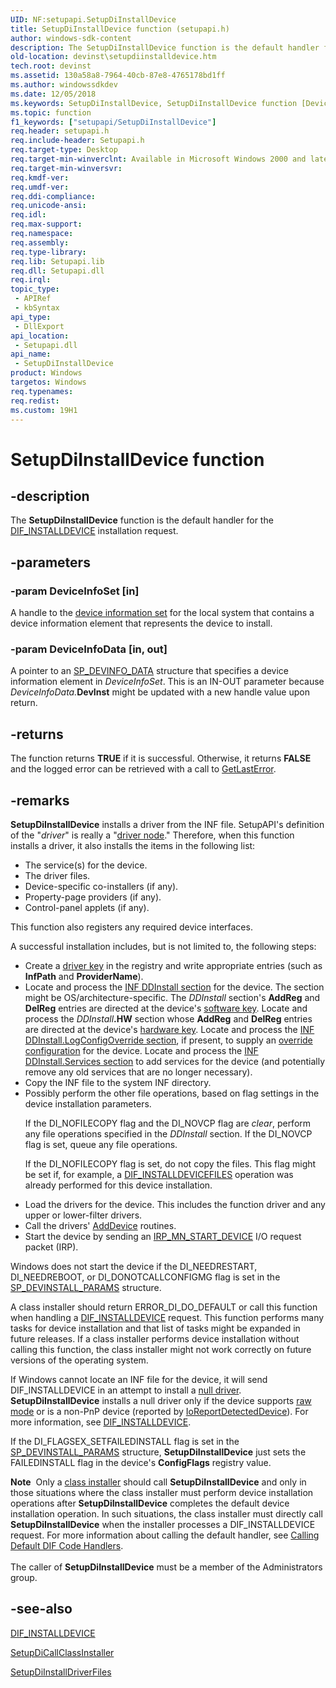 ```yaml
---
UID: NF:setupapi.SetupDiInstallDevice
title: SetupDiInstallDevice function (setupapi.h)
author: windows-sdk-content
description: The SetupDiInstallDevice function is the default handler for the DIF_INSTALLDEVICE installation request.
old-location: devinst\setupdiinstalldevice.htm
tech.root: devinst
ms.assetid: 130a58a8-7964-40cb-87e8-4765178bd1ff
ms.author: windowssdkdev
ms.date: 12/05/2018
ms.keywords: SetupDiInstallDevice, SetupDiInstallDevice function [Device and Driver Installation], devinst.setupdiinstalldevice, di-rtns_5b8edbe1-3653-41c6-8a61-12f11544ff08.xml, setupapi/SetupDiInstallDevice
ms.topic: function
f1_keywords: ["setupapi/SetupDiInstallDevice"]
req.header: setupapi.h
req.include-header: Setupapi.h
req.target-type: Desktop
req.target-min-winverclnt: Available in Microsoft Windows 2000 and later versions of Windows.
req.target-min-winversvr: 
req.kmdf-ver: 
req.umdf-ver: 
req.ddi-compliance: 
req.unicode-ansi: 
req.idl: 
req.max-support: 
req.namespace: 
req.assembly: 
req.type-library: 
req.lib: Setupapi.lib
req.dll: Setupapi.dll
req.irql: 
topic_type:
 - APIRef
 - kbSyntax
api_type:
 - DllExport
api_location:
 - Setupapi.dll
api_name:
 - SetupDiInstallDevice
product: Windows
targetos: Windows
req.typenames: 
req.redist: 
ms.custom: 19H1
---
```


# SetupDiInstallDevice function


## -description


The <b>SetupDiInstallDevice</b> function is the default handler for the <a href="https://docs.microsoft.com/windows-hardware/drivers/install/dif-installdevice">DIF_INSTALLDEVICE</a> installation request. 


## -parameters




### -param DeviceInfoSet [in]

A handle to the <a href="https://docs.microsoft.com/windows-hardware/drivers/install/device-information-sets">device information set</a> for the local system that contains a device information element that represents the device to install. 


### -param DeviceInfoData [in, out]

A pointer to an <a href="https://docs.microsoft.com/windows/desktop/api/setupapi/ns-setupapi-_sp_devinfo_data">SP_DEVINFO_DATA</a> structure that specifies a device information element in <i>DeviceInfoSet</i>. This is an IN-OUT parameter because <i>DeviceInfoData.</i><b>DevInst</b> might be updated with a new handle value upon return.


## -returns



The function returns <b>TRUE</b> if it is successful. Otherwise, it returns <b>FALSE</b> and the logged error can be retrieved with a call to <a href="https://docs.microsoft.com/windows/desktop/api/errhandlingapi/nf-errhandlingapi-getlasterror">GetLastError</a>.




## -remarks



<b>SetupDiInstallDevice</b> installs a driver from the INF file. SetupAPI's definition of the "<i>driver</i>" is really a "<a href="https://docs.microsoft.com/windows-hardware/drivers/">driver node</a>." Therefore, when this function installs a driver, it also installs the items in the following list:

<ul>
<li>
The service(s) for the device.

</li>
<li>
The driver files.

</li>
<li>
Device-specific co-installers (if any).

</li>
<li>
Property-page providers (if any).

</li>
<li>
Control-panel applets (if any).

</li>
</ul>
This function also registers any required device interfaces. 

A successful installation includes, but is not limited to, the following steps:

<ul>
<li>
Create a <a href="https://docs.microsoft.com/windows-hardware/drivers/">driver key</a> in the registry and write appropriate entries (such as <b>InfPath</b> and <b>ProviderName</b>).

</li>
<li>
Locate and process the <a href="https://docs.microsoft.com/windows-hardware/drivers/install/inf-ddinstall-section">INF DDInstall section</a> for the device. The section might be OS/architecture-specific. The <i>DDInstall</i> section's <b>AddReg</b> and <b>DelReg</b> entries are directed at the device's <a href="https://docs.microsoft.com/windows-hardware/drivers/">software key</a>. Locate and process the <i>DDInstall</i><b>.HW</b> section whose <b>AddReg</b> and <b>DelReg</b> entries are directed at the device's <a href="https://docs.microsoft.com/windows-hardware/drivers/">hardware key</a>. Locate and process the <a href="https://docs.microsoft.com/windows-hardware/drivers/install/inf-ddinstall-logconfigoverride-section">INF DDInstall.LogConfigOverride section</a>, if present, to supply an <a href="https://docs.microsoft.com/windows-hardware/drivers/kernel/hardware-resources">override configuration</a> for the device. Locate and process the <a href="https://docs.microsoft.com/windows-hardware/drivers/install/inf-ddinstall-services-section">INF DDInstall.Services section</a> to add services for the device (and potentially remove any old services that are no longer necessary).

</li>
<li>
Copy the INF file to the system INF directory.

</li>
<li>
Possibly perform the other file operations, based on flag settings in the device installation parameters. 

If the DI_NOFILECOPY flag and the DI_NOVCP flag are <i>clear</i>, perform any file operations specified in the <i>DDInstall </i>section. If the DI_NOVCP flag is set, queue any file operations. 

If the DI_NOFILECOPY flag is set, do not copy the files. This flag might be set if, for example, a <a href="https://docs.microsoft.com/windows-hardware/drivers/install/dif-installdevicefiles">DIF_INSTALLDEVICEFILES</a> operation was already performed for this device installation. 

</li>
<li>
Load the drivers for the device. This includes the function driver and any upper or lower-filter drivers.

</li>
<li>
Call the drivers' <a href="https://docs.microsoft.com/windows-hardware/drivers/ddi/content/wdm/nc-wdm-driver_add_device">AddDevice</a> routines.

</li>
<li>
Start the device by sending an  <a href="https://docs.microsoft.com/windows-hardware/drivers/kernel/irp-mn-start-device">IRP_MN_START_DEVICE</a> I/O request packet (IRP).

</li>
</ul>
Windows does not start the device if the DI_NEEDRESTART, DI_NEEDREBOOT, or DI_DONOTCALLCONFIGMG flag is set in the <a href="https://docs.microsoft.com/windows/desktop/api/setupapi/ns-setupapi-_sp_devinstall_params_a">SP_DEVINSTALL_PARAMS</a> structure.

A class installer should return ERROR_DI_DO_DEFAULT or call this function when handling a <a href="https://docs.microsoft.com/windows-hardware/drivers/install/dif-installdevice">DIF_INSTALLDEVICE</a> request. This function performs many tasks for device installation and that list of tasks might be expanded in future releases. If a class installer performs device installation without calling this function, the class installer might not work correctly on future versions of the operating system. 

If Windows cannot locate an INF file for the device, it will send DIF_INSTALLDEVICE in an attempt to install a <a href="https://docs.microsoft.com/windows-hardware/drivers/">null driver</a>. <b>SetupDiInstallDevice</b> installs a null driver only if the device supports <a href="https://docs.microsoft.com/windows-hardware/drivers/">raw mode</a> or is a non-PnP device (reported by <a href="https://docs.microsoft.com/windows-hardware/drivers/ddi/content/ntddk/nf-ntddk-ioreportdetecteddevice">IoReportDetectedDevice</a>). For more information, see <a href="https://docs.microsoft.com/windows-hardware/drivers/install/dif-installdevice">DIF_INSTALLDEVICE</a>.

If the DI_FLAGSEX_SETFAILEDINSTALL flag is set in the <a href="https://docs.microsoft.com/windows/desktop/api/setupapi/ns-setupapi-_sp_devinstall_params_a">SP_DEVINSTALL_PARAMS</a> structure, <b>SetupDiInstallDevice</b> just sets the FAILEDINSTALL flag in the device's <b>ConfigFlags</b> registry value.

<div class="alert"><b>Note</b>  Only a <a href="https://docs.microsoft.com/windows-hardware/drivers/">class installer</a> should call <b>SetupDiInstallDevice</b> and only in those situations where the class installer must perform device installation operations after <b>SetupDiInstallDevice</b> completes the default device installation operation. In such situations, the class installer must directly call <b>SetupDiInstallDevice</b> when the installer processes a DIF_INSTALLDEVICE request. For more information about calling the default handler, see <a href="https://docs.microsoft.com/windows-hardware/drivers/install/calling-the-default-dif-code-handlers">Calling Default DIF Code Handlers</a>.</div>
<div> </div>
The caller of <b>SetupDiInstallDevice</b> must be a member of the Administrators group.




## -see-also




<a href="https://docs.microsoft.com/windows-hardware/drivers/install/dif-installdevice">DIF_INSTALLDEVICE</a>



<a href="https://docs.microsoft.com/windows/desktop/api/setupapi/nf-setupapi-setupdicallclassinstaller">SetupDiCallClassInstaller</a>



<a href="https://docs.microsoft.com/windows/desktop/api/setupapi/nf-setupapi-setupdiinstalldriverfiles">SetupDiInstallDriverFiles</a>
 

 

